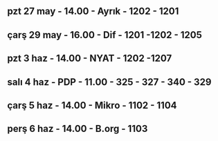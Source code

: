 ## pzt 27 may - 14.00 - Ayrık - 1202 - 1201

## çarş 29 may - 16.00 - Dif - 1201 -1202 - 1205

## pzt 3 haz - 14.00 - NYAT - 1202 -1207

## salı 4 haz - PDP - 11.00 - 325 - 327 - 340 - 329

## çarş 5 haz - 14.00 - Mikro - 1102 - 1104

## perş 6 haz - 14.00 - B.org - 1103


